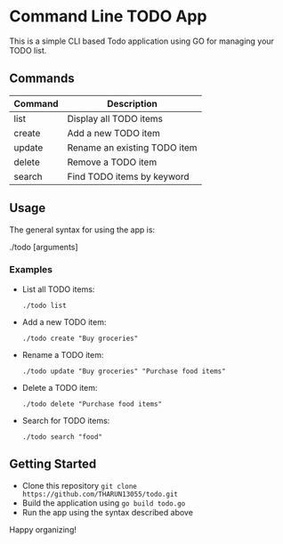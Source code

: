 # Command Line TODO App

This is a simple CLI based Todo application using GO for managing your TODO list.

## Commands

| Command | Description |
|---------|-------------|
| list    | Display all TODO items |
| create  | Add a new TODO item |
| update  | Rename an existing TODO item |
| delete  | Remove a TODO item |
| search  | Find TODO items by keyword |

## Usage

The general syntax for using the app is:


./todo <command> [arguments]


### Examples

+ List all TODO items:
   
   `./todo list`
   

+ Add a new TODO item:
   
   `./todo create "Buy groceries"`
   

+ Rename a TODO item:
   
   `./todo update "Buy groceries" "Purchase food items"`
   

+ Delete a TODO item:
   
   `./todo delete "Purchase food items"`
   

+ Search for TODO items:
   
   `./todo search "food"`
   

## Getting Started

+ Clone this repository `git clone https://github.com/THARUN13055/todo.git`
+ Build the application using `go build todo.go`
+ Run the app using the syntax described above

Happy organizing!
